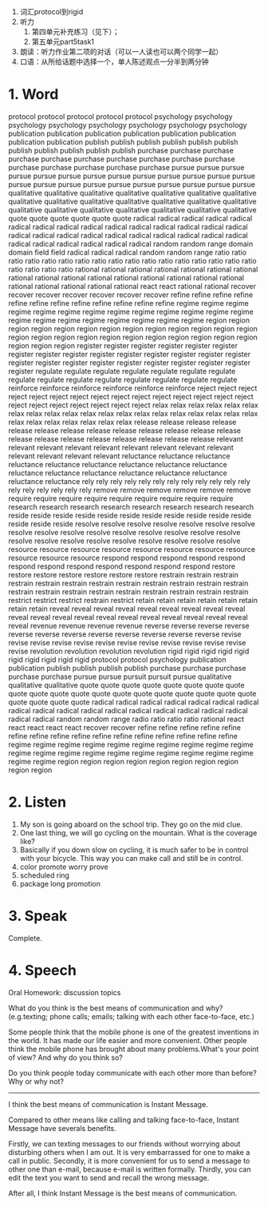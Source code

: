 1. 词汇protocol到rigid
2. 听力
   1. 第四单元补充练习（见下）；
   2. 第五单元part5task1
3. 朗读：听力作业第二项的对话（可以一人读也可以两个同学一起）
4. 口语：从所给话题中选择一个，单人陈述观点一分半到两分钟


# 1. Word

protocol  protocol protocol protocol protocol psychology psychology psychology psychology psychology psychology psychology psychology publication publication publication publication publication publication publication publication publish publish publish publish publish publish publish publish publish publish publish purchase purchase purchase purchase purchase purchase purchase purchase purchase purchase purchase purchase purchase purchase purchase pursue pursue pursue pursue pursue pursue pursue pursue pursue pursue pursue pursue pursue pursue pursue pursue pursue pursue pursue pursue pursue pursue pursue qualitative qualitative qualitative qualitative qualitative qualitative qualitative qualitative qualitative qualitative qualitative qualitative qualitative qualitative qualitative qualitative qualitative qualitative qualitative qualitative qualitative quote quote quote quote quote quote radical radical radical radical radical radical radical radical radical radical radical radical radical radical radical radical radical radical radical radical radical radical radical radical radical radical radical radical radical radical radical random random range domain domain field field radical radical radical random random range ratio ratio ratio ratio ratio ratio ratio ratio ratio ratio ratio ratio ratio ratio ratio ratio ratio ratio ratio ratio ratio rational rational rational rational rational rational rational rational rational rational rational rational rational rational rational rational rational rational rational rational rational react react rational rational recover recover recover recover recover recover recover refine refine refine refine refine refine refine refine refine refine refine refine regime regime regime regime regime regime regime regime regime regime regime regime regime regime regime regime regime regime regime regime regime region region region region region region region region region region region region region region region region region region region region region region region region region region region register register register register register register register register register register register register register register register register register register register register register register register register register regulate regulate regulate regulate regulate regulate regulate regulate regulate regulate regulate regulate regulate regulate regulate reinforce reinforce reinforce reinforce reinforce reinforce reject reject reject reject reject reject reject reject reject reject reject reject reject reject reject reject reject reject reject reject reject reject relax relax relax relax relax relax relax relax relax relax relax relax relax relax relax relax relax relax relax relax relax relax relax relax relax relax relax release release release release release release release release release release release release release release release release release release release release release relevant relevant relevant relevant relevant relevant relevant relevant relevant relevant relevant relevant relevant reluctance reluctance reluctance reluctance reluctance reluctance reluctance reluctance reluctance reluctance reluctance reluctance reluctance reluctance reluctance reluctance reluctance rely rely rely rely rely rely rely rely rely rely rely rely rely rely rely rely rely rely remove remove remove remove remove remove require require require require require require require require require research research research research research research research research reside reside reside reside reside reside reside reside reside reside reside reside reside reside resolve resolve resolve resolve resolve resolve resolve resolve resolve resolve resolve resolve resolve resolve resolve resolve resolve resolve resolve resolve resolve resolve resolve resolve resolve resource resource resource resource resource resource resource resource resource resource resource respond respond respond respond respond respond respond respond respond respond respond respond restore restore restore restore restore restore restore restrain restrain restrain restrain restrain restrain restrain restrain restrain restrain restrain restrain restrain restrain restrain restrain restrain restrain restrain restrain restrain restrict restrict restrict restrain restrict retain retain retain retain retain retain retain retain reveal reveal reveal reveal reveal reveal reveal reveal reveal reveal reveal reveal reveal reveal reveal reveal reveal reveal reveal reveal reveal revenue revenue revenue revenue reverse reverse reverse reverse reverse reverse reverse reverse reverse reverse reverse reverse revise revise revise revise revise revise revise revise revise revise revise revise revise revolution revolution revolution revolution rigid rigid rigid rigid rigid rigid rigid rigid rigid rigid protocol protocol psychology publication publication publish publish publish publish purchase purchase purchase purchase purchase pursue pursue pursuit pursuit pursue qualitative qualitative qualitative quote quote quote quote quote quote quote quote quote quote quote quote quote quote quote quote quote quote quote quote quote quote quote quote radical radical radical radical radical radical radical radical radical radical radical radical radical radical radical radical radical radical radical random random range radio ratio ratio ratio rational react react react react react recover recover refine refine refine refine refine refine refine refine refine refine refine refine refine refine refine refine regime regime regime regime regime regime regime regime regime regime regime regime regime regime regime regime regime regime regime regime regime regime region region region region region region region region region region 

# 2. Listen

1. My son is going aboard on the school trip. They go on the mid clue.
2. One last thing, we will go cycling on the mountain. What is the coverage like?
3. Basically if you down slow on cycling, it is much safer to be in control with your bicycle. This way you can make call and still be in control.
4. color  promote  worry  prove
5. scheduled  ring  
6. package  long  promotion

# 3. Speak

Complete.


# 4. Speech

Oral Homework: discussion topics

What do you think is the best means of communication and why? (e.g.texting; phone calls; emails; talking with each other face-to-face, etc.)

Some people think that the mobile phone is one of the greatest inventions in the world. It has made our life easier and more convenient. Other people think the mobile phone has brought about many problems.What's your point of view? And why do you think so?

Do you think people today communicate with each other more than before? Why or why not?

---

I think the best means of communication is Instant Message.

Compared to other means like calling and talking face-to-face, Instant Message have severals benefits.

Firstly, we can texting messages to our friends without worrying about disturbing others when I am out. It is very embarrassed for one to make a call in public. Secondly, it is more convenient for us to send a message to other one than e-mail, because e-mail is written formally. Thirdly, you can edit the text you want to send and recall the wrong message.

After all, I think Instant Message is the best means of communication.